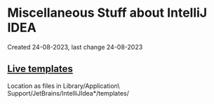 # Miscellaneous Stuff about IntelliJ IDEA

Created 24-08-2023, last change 24-08-2023

## [Live templates](https://www.jetbrains.com/help/idea/using-live-templates.html)

Location as files in Library/Application\ Support/JetBrains/IntelliJIdea*/templates/
